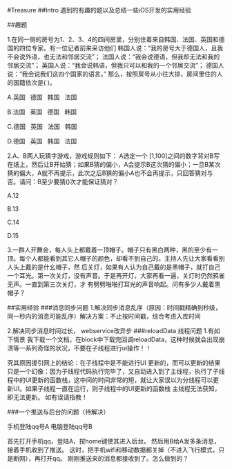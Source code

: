 #Treasure
##Intro
遇到的有趣的题以及总结一些iOS开发的实用经验

##趣题

1.在同一侧的房号为1、2、3、4的四间房里，分别住着来自韩国、法国、英国和德国的四位专家。有一位记者前来采访他们
韩国人说：“我的房号大于德国人，且我不会说外语，也无法和邻居交流”；
法国人说：“我会说德语，但我却无法和我的邻居交流”；
英国人说：“我会说韩语，但我只可以和我的一个邻居交流”；
德国人说：“我会说我们这四个国家的语言。” 
那么，按照房号从小往大排，房间里住的人的国籍依次是(    )。

A.英国    德国    韩国    法国

B.法国    英国    德国    韩国

C.德国    英国    法国    韩国

D.德国    英国    韩国    法国

2.A、B两人玩猜字游戏，游戏规则如下：
A选定一个 [1,100]之间的数字背对B写在纸上，然后让B开始猜；如果B猜的偏小，A会提示B这次猜的偏小；一旦B某次猜的偏大，A就不再提示，此次之后B猜的偏小A也不会再提示，只回答猜对与否。请问：B至少要猜()次才能保证猜对？

A.12

B.13

C.14

D.15

3.一群人开舞会，每人头上都戴着一顶帽子。帽子只有黑白两种，黑的至少有一顶。每个人都能看到其它人帽子的颜色，却看不到自己的。主持人先让大家看看别人头上戴的是什幺帽子，然 后关灯，如果有人认为自己戴的是黑帽子，就打自己一个耳光。第一次关灯，没有声音。于是再开灯，大家再看一遍，关灯时仍然鸦雀无声。一直到第三次关灯，才 有劈劈啪啪打耳光的声音响起。问有多少人戴着黑帽子？

##实用经验
###消息同步问题
1.解决同步消息乱序（原因：时间戳精确到秒级，同一秒内的消息可能乱序）解决方案：不止按时间戳，综合考虑入库时间

2.解决同步消息时间过长， webservice改异步 
###reloadData   线程问题
1.有如下情景 我下载一个文档，在block中下载完回调reloadData，这种时候就会出现崩溃等一系列奇怪的状况，不要在子线程进行ui操作！！ 

究其原因援引网上的结论：在子线程中是不能进行UI 更新的，而可以更新的结果只是一个幻像：因为子线程代码执行完毕了，又自动进入到了主线程，执行了子线程中的UI更新的函数栈，这中间的时间非常的短，就让大家误以为分线程可以更新UI。如果子线程一直在运行，则子线程中的UI更新的函数栈 主线程无法获知，即无法更新。
如有误请指教！

###一个推送与后台的问题（待解决）

手机登陆qq号A
电脑登陆qq号B

首先打开手机qq，登陆A，按home键使其进入后台。
然后用B给A发多条消息，接着手机收到了推送。
这时，把手机wifi和移动数据都关掉（不进入飞行模式，只是断网），再打开qq。
刚刚推送来的消息都接收到了。怎么做到的？
